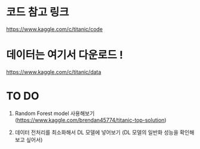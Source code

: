 # 코드 참고 링크 

https://www.kaggle.com/c/titanic/code

# 데이터는 여기서 다운로드 !

https://www.kaggle.com/c/titanic/data


# TO DO

1. Random Forest model 사용해보기
   (https://www.kaggle.com/brendan45774/titanic-top-solution)
   
2. 데이터 전처리를 최소화해서 DL 모델에 넣어보기
   (DL 모델의 일반화 성능을 확인해보고 싶어서)
   

   
